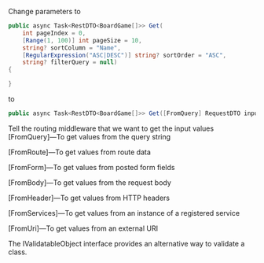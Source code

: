 Change parameters to
```cs
public async Task<RestDTO<BoardGame[]>> Get(
    int pageIndex = 0,
    [Range(1, 100)] int pageSize = 10,
    string? sortColumn = "Name",
    [RegularExpression("ASC|DESC")] string? sortOrder = "ASC",
    string? filterQuery = null)
{

}
```


to 
```cs
public async Task<RestDTO<BoardGame[]>> Get([FromQuery] RequestDTO input)
```

Tell the routing middleware that we want to get the input values
[FromQuery]—To get values from the query string

[FromRoute]—To get values from route data

[FromForm]—To get values from posted form fields

[FromBody]—To get values from the request body

[FromHeader]—To get values from HTTP headers

[FromServices]—To get values from an instance of a registered service

[FromUri]—To get values from an external URI


The IValidatableObject interface provides an alternative way to validate a class. 
